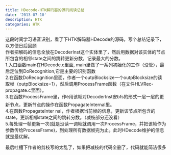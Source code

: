 ```yaml
---
title: HDecode-HTK解码器的源码阅读总结
date: '2013-07-10'
description: HTK
categories: HTK
---
```


这段时间学习语音识别，看了下HTK解码器HDecode的源码，写个总结记录下，以方便日后回顾
</br>
作者把解码的信息全放在DecoderInst这个实体里了，然后用数据对该实体的节点所包含的相邻state之间的跳转更新分数，记录最大的分数。
</br>1.入口函数main在HDecode.c里面, main里做了一系列初始化的工作（没管），最后定位到DoRecognition,它是主要的识别函数
</br>2.在函数DoRecognition里面，作者一个outpBlocksize一个outpBlocksize的读取帧（outpBlocksize=1），然后调用ProcessFrame函数（在文件HLVRec-propagate.c里面）。
</br>3.在函数ProcessFrame里，作è用该帧对DecoderInst安bfs的形式一层一层的更新节点，更新节点的操作在函数PropagateInternal里。
</br>4.在函数PropagateInter  nal，作者根据当前帧的信息，更新该节点所包含的state，更新相邻state之间的跳转分数。（减枝部分还没看）
</br>5.每处理一帧更新一次(就是没读一调帧就调用一次ProcessFrame，并把该帧作为参数传给ProcessFrame)，到处理所有数据帧完为止。此时HDecode维护的信息就是最优解。
</br>

最后吐槽下作者的剪枝写的太乱了，如果把减枝的代码全删了，代码就能简洁很多
